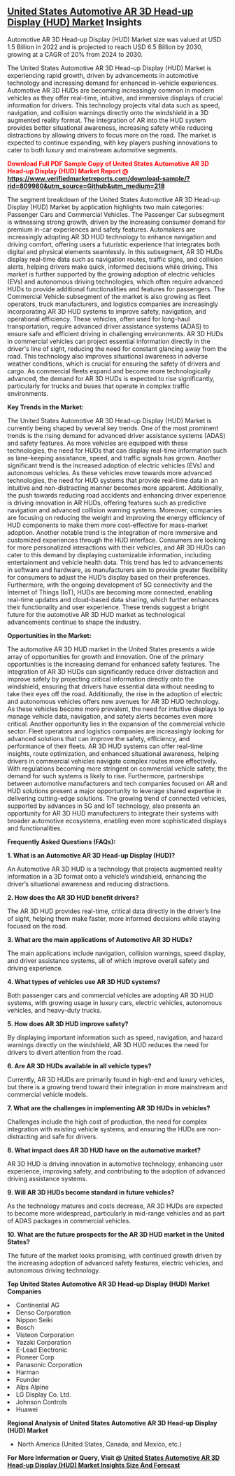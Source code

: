 <h2><a href="https://www.verifiedmarketreports.com/download-sample/?rid=809980&amp;utm_source=Github&amp;utm_medium=218" target="_blank">United States Automotive AR 3D Head-up Display (HUD) Market</a> Insights</h2><p>Automotive AR 3D Head-up Display (HUD) Market size was valued at USD 1.5 Billion in 2022 and is projected to reach USD 6.5 Billion by 2030, growing at a CAGR of 20% from 2024 to 2030.</p><p><p>The United States Automotive AR 3D Head-up Display (HUD) Market is experiencing rapid growth, driven by advancements in automotive technology and increasing demand for enhanced in-vehicle experiences. Automotive AR 3D HUDs are becoming increasingly common in modern vehicles as they offer real-time, intuitive, and immersive displays of crucial information for drivers. This technology projects vital data such as speed, navigation, and collision warnings directly onto the windshield in a 3D augmented reality format. The integration of AR into the HUD system provides better situational awareness, increasing safety while reducing distractions by allowing drivers to focus more on the road. The market is expected to continue expanding, with key players pushing innovations to cater to both luxury and mainstream automotive segments. <br><strong><p><span class=""><span style="color: #ff0000;"><strong>Download Full PDF Sample Copy of United States Automotive AR 3D Head-up Display (HUD) Market Report</strong> @ </span><a href="https://www.verifiedmarketreports.com/download-sample/?rid=809980&amp;utm_source=Github&amp;utm_medium=218" target="_blank">https://www.verifiedmarketreports.com/download-sample/?rid=809980&amp;utm_source=Github&amp;utm_medium=218</a></span></p></strong></p> <p>The segment breakdown of the United States Automotive AR 3D Head-up Display (HUD) Market by application highlights two main categories: Passenger Cars and Commercial Vehicles. The Passenger Car subsegment is witnessing strong growth, driven by the increasing consumer demand for premium in-car experiences and safety features. Automakers are increasingly adopting AR 3D HUD technology to enhance navigation and driving comfort, offering users a futuristic experience that integrates both digital and physical elements seamlessly. In this subsegment, AR 3D HUDs display real-time data such as navigation routes, traffic signs, and collision alerts, helping drivers make quick, informed decisions while driving. This market is further supported by the growing adoption of electric vehicles (EVs) and autonomous driving technologies, which often require advanced HUDs to provide additional functionalities and features for passengers. The Commercial Vehicle subsegment of the market is also growing as fleet operators, truck manufacturers, and logistics companies are increasingly incorporating AR 3D HUD systems to improve safety, navigation, and operational efficiency. These vehicles, often used for long-haul transportation, require advanced driver assistance systems (ADAS) to ensure safe and efficient driving in challenging environments. AR 3D HUDs in commercial vehicles can project essential information directly in the driver's line of sight, reducing the need for constant glancing away from the road. This technology also improves situational awareness in adverse weather conditions, which is crucial for ensuring the safety of drivers and cargo. As commercial fleets expand and become more technologically advanced, the demand for AR 3D HUDs is expected to rise significantly, particularly for trucks and buses that operate in complex traffic environments.</p> <p><strong>Key Trends in the Market:</strong></p> <p>The United States Automotive AR 3D Head-up Display (HUD) Market is currently being shaped by several key trends. One of the most prominent trends is the rising demand for advanced driver assistance systems (ADAS) and safety features. As more vehicles are equipped with these technologies, the need for HUDs that can display real-time information such as lane-keeping assistance, speed, and traffic signals has grown. Another significant trend is the increased adoption of electric vehicles (EVs) and autonomous vehicles. As these vehicles move towards more advanced technologies, the need for HUD systems that provide real-time data in an intuitive and non-distracting manner becomes more apparent. Additionally, the push towards reducing road accidents and enhancing driver experience is driving innovation in AR HUDs, offering features such as predictive navigation and advanced collision warning systems. Moreover, companies are focusing on reducing the weight and improving the energy efficiency of HUD components to make them more cost-effective for mass-market adoption. Another notable trend is the integration of more immersive and customized experiences through the HUD interface. Consumers are looking for more personalized interactions with their vehicles, and AR 3D HUDs can cater to this demand by displaying customizable information, including entertainment and vehicle health data. This trend has led to advancements in software and hardware, as manufacturers aim to provide greater flexibility for consumers to adjust the HUD’s display based on their preferences. Furthermore, with the ongoing development of 5G connectivity and the Internet of Things (IoT), HUDs are becoming more connected, enabling real-time updates and cloud-based data sharing, which further enhances their functionality and user experience. These trends suggest a bright future for the automotive AR 3D HUD market as technological advancements continue to shape the industry. <p><strong>Opportunities in the Market:</strong></p> <p>The automotive AR 3D HUD market in the United States presents a wide array of opportunities for growth and innovation. One of the primary opportunities is the increasing demand for enhanced safety features. The integration of AR 3D HUDs can significantly reduce driver distraction and improve safety by projecting critical information directly onto the windshield, ensuring that drivers have essential data without needing to take their eyes off the road. Additionally, the rise in the adoption of electric and autonomous vehicles offers new avenues for AR 3D HUD technology. As these vehicles become more prevalent, the need for intuitive displays to manage vehicle data, navigation, and safety alerts becomes even more critical. Another opportunity lies in the expansion of the commercial vehicle sector. Fleet operators and logistics companies are increasingly looking for advanced solutions that can improve the safety, efficiency, and performance of their fleets. AR 3D HUD systems can offer real-time insights, route optimization, and enhanced situational awareness, helping drivers in commercial vehicles navigate complex routes more effectively. With regulations becoming more stringent on commercial vehicle safety, the demand for such systems is likely to rise. Furthermore, partnerships between automotive manufacturers and tech companies focused on AR and HUD solutions present a major opportunity to leverage shared expertise in delivering cutting-edge solutions. The growing trend of connected vehicles, supported by advances in 5G and IoT technology, also presents an opportunity for AR 3D HUD manufacturers to integrate their systems with broader automotive ecosystems, enabling even more sophisticated displays and functionalities.</p> <p><strong>Frequently Asked Questions (FAQs):</strong></p> <p><strong>1. What is an Automotive AR 3D Head-up Display (HUD)?</strong></p> <p>An Automotive AR 3D HUD is a technology that projects augmented reality information in a 3D format onto a vehicle’s windshield, enhancing the driver’s situational awareness and reducing distractions.</p> <p><strong>2. How does the AR 3D HUD benefit drivers?</strong></p> <p>The AR 3D HUD provides real-time, critical data directly in the driver’s line of sight, helping them make faster, more informed decisions while staying focused on the road.</p> <p><strong>3. What are the main applications of Automotive AR 3D HUDs?</strong></p> <p>The main applications include navigation, collision warnings, speed display, and driver assistance systems, all of which improve overall safety and driving experience.</p> <p><strong>4. What types of vehicles use AR 3D HUD systems?</strong></p> <p>Both passenger cars and commercial vehicles are adopting AR 3D HUD systems, with growing usage in luxury cars, electric vehicles, autonomous vehicles, and heavy-duty trucks.</p> <p><strong>5. How does AR 3D HUD improve safety?</strong></p> <p>By displaying important information such as speed, navigation, and hazard warnings directly on the windshield, AR 3D HUD reduces the need for drivers to divert attention from the road.</p> <p><strong>6. Are AR 3D HUDs available in all vehicle types?</strong></p> <p>Currently, AR 3D HUDs are primarily found in high-end and luxury vehicles, but there is a growing trend toward their integration in more mainstream and commercial vehicle models.</p> <p><strong>7. What are the challenges in implementing AR 3D HUDs in vehicles?</strong></p> <p>Challenges include the high cost of production, the need for complex integration with existing vehicle systems, and ensuring the HUDs are non-distracting and safe for drivers.</p> <p><strong>8. What impact does AR 3D HUD have on the automotive market?</strong></p> <p>AR 3D HUD is driving innovation in automotive technology, enhancing user experience, improving safety, and contributing to the adoption of advanced driving assistance systems.</p> <p><strong>9. Will AR 3D HUDs become standard in future vehicles?</strong></p> <p>As the technology matures and costs decrease, AR 3D HUDs are expected to become more widespread, particularly in mid-range vehicles and as part of ADAS packages in commercial vehicles.</p> <p><strong>10. What are the future prospects for the AR 3D HUD market in the United States?</strong></p> <p>The future of the market looks promising, with continued growth driven by the increasing adoption of advanced safety features, electric vehicles, and autonomous driving technology.</p> </p><p><strong>Top United States Automotive AR 3D Head-up Display (HUD) Market Companies</strong></p><div data-test-id=""><p><li>Continental AG</li><li> Denso Corporation</li><li> Nippon Seiki</li><li> Bosch</li><li> Visteon Corporation</li><li> Yazaki Corporation</li><li> E-Lead Electronic</li><li> Pioneer Corp</li><li> Panasonic Corporation</li><li> Harman</li><li> Founder</li><li> Alps Alpine</li><li> LG Display Co. Ltd.</li><li> Johnson Controls</li><li> Huawei</li></p><div><strong>Regional Analysis of&nbsp;United States Automotive AR 3D Head-up Display (HUD) Market</strong></div><ul><li dir="ltr"><p dir="ltr">North America&nbsp;(United States, Canada, and Mexico, etc.)</p></li></ul><p><strong>For More Information or Query, Visit @&nbsp;</strong><strong><a href="https://www.verifiedmarketreports.com/product/automotive-ar-3d-head-up-display-hud-market/?utm_source=Github&amp;utm_medium=218" target="_blank">United States Automotive AR 3D Head-up Display (HUD) Market Insights Size And Forecast</a></strong></p></div>
